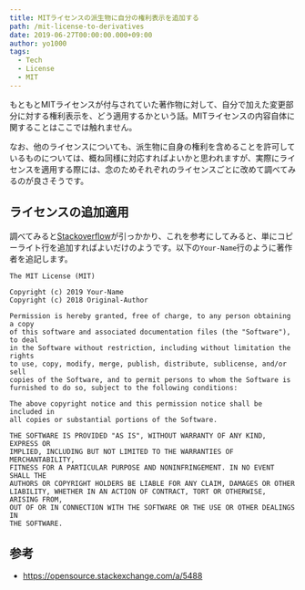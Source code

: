 ```yaml
---
title: MITライセンスの派生物に自分の権利表示を追加する
path: /mit-license-to-derivatives
date: 2019-06-27T00:00:00.000+09:00
author: yo1000
tags:
  - Tech
  - License
  - MIT
---
```


もともとMITライセンスが付与されていた著作物に対して、自分で加えた変更部分に対する権利表示を、どう適用するかという話。MITライセンスの内容自体に関することはここでは触れません。

なお、他のライセンスについても、派生物に自身の権利を含めることを許可しているものについては、概ね同様に対応すればよいかと思われますが、実際にライセンスを適用する際には、念のためそれぞれのライセンスごとに改めて調べてみるのが良さそうです。

## ライセンスの追加適用
調べてみると[Stackoverflow](https://opensource.stackexchange.com/a/5488)が引っかかり、これを参考にしてみると、単にコピーライト行を追加すればよいだけのようです。以下の`Your-Name`行のように著作者を追記します。

```
The MIT License (MIT)

Copyright (c) 2019 Your-Name
Copyright (c) 2018 Original-Author

Permission is hereby granted, free of charge, to any person obtaining a copy
of this software and associated documentation files (the "Software"), to deal
in the Software without restriction, including without limitation the rights
to use, copy, modify, merge, publish, distribute, sublicense, and/or sell
copies of the Software, and to permit persons to whom the Software is
furnished to do so, subject to the following conditions:

The above copyright notice and this permission notice shall be included in
all copies or substantial portions of the Software.

THE SOFTWARE IS PROVIDED "AS IS", WITHOUT WARRANTY OF ANY KIND, EXPRESS OR
IMPLIED, INCLUDING BUT NOT LIMITED TO THE WARRANTIES OF MERCHANTABILITY,
FITNESS FOR A PARTICULAR PURPOSE AND NONINFRINGEMENT. IN NO EVENT SHALL THE
AUTHORS OR COPYRIGHT HOLDERS BE LIABLE FOR ANY CLAIM, DAMAGES OR OTHER
LIABILITY, WHETHER IN AN ACTION OF CONTRACT, TORT OR OTHERWISE, ARISING FROM,
OUT OF OR IN CONNECTION WITH THE SOFTWARE OR THE USE OR OTHER DEALINGS IN
THE SOFTWARE.
```


## 参考
- https://opensource.stackexchange.com/a/5488
